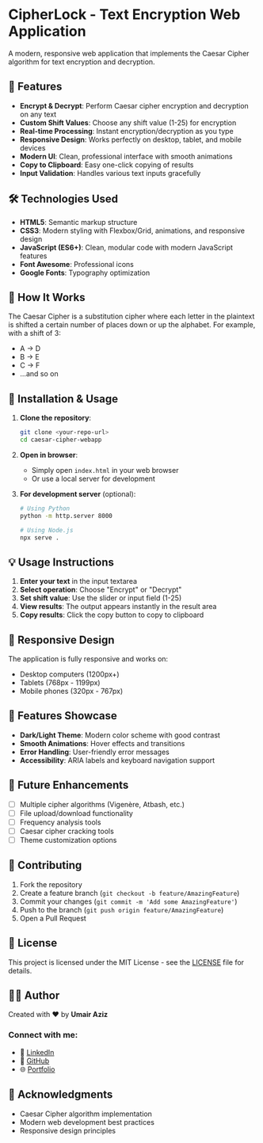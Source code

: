 # CipherLock - Text Encryption Web Application

A modern, responsive web application that implements the Caesar Cipher algorithm for text encryption and decryption.

## 🚀 Features

- **Encrypt & Decrypt**: Perform Caesar cipher encryption and decryption on any text
- **Custom Shift Values**: Choose any shift value (1-25) for encryption
- **Real-time Processing**: Instant encryption/decryption as you type
- **Responsive Design**: Works perfectly on desktop, tablet, and mobile devices
- **Modern UI**: Clean, professional interface with smooth animations
- **Copy to Clipboard**: Easy one-click copying of results
- **Input Validation**: Handles various text inputs gracefully

## 🛠️ Technologies Used

- **HTML5**: Semantic markup structure
- **CSS3**: Modern styling with Flexbox/Grid, animations, and responsive design
- **JavaScript (ES6+)**: Clean, modular code with modern JavaScript features
- **Font Awesome**: Professional icons
- **Google Fonts**: Typography optimization

## 🎯 How It Works

The Caesar Cipher is a substitution cipher where each letter in the plaintext is shifted a certain number of places down or up the alphabet. For example, with a shift of 3:
- A → D
- B → E  
- C → F
- ...and so on

## 🔧 Installation & Usage

1. **Clone the repository**:
   ```bash
   git clone <your-repo-url>
   cd caesar-cipher-webapp
   ```

2. **Open in browser**:
   - Simply open `index.html` in your web browser
   - Or use a local server for development

3. **For development server** (optional):
   ```bash
   # Using Python
   python -m http.server 8000
   
   # Using Node.js
   npx serve .
   ```

## 💡 Usage Instructions

1. **Enter your text** in the input textarea
2. **Select operation**: Choose "Encrypt" or "Decrypt"
3. **Set shift value**: Use the slider or input field (1-25)
4. **View results**: The output appears instantly in the result area
5. **Copy results**: Click the copy button to copy to clipboard

## 📱 Responsive Design

The application is fully responsive and works on:
- Desktop computers (1200px+)
- Tablets (768px - 1199px)
- Mobile phones (320px - 767px)

## 🎨 Features Showcase

- **Dark/Light Theme**: Modern color scheme with good contrast
- **Smooth Animations**: Hover effects and transitions
- **Error Handling**: User-friendly error messages
- **Accessibility**: ARIA labels and keyboard navigation support

## 🔮 Future Enhancements

- [ ] Multiple cipher algorithms (Vigenère, Atbash, etc.)
- [ ] File upload/download functionality
- [ ] Frequency analysis tools
- [ ] Caesar cipher cracking tools
- [ ] Theme customization options

## 🤝 Contributing

1. Fork the repository
2. Create a feature branch (`git checkout -b feature/AmazingFeature`)
3. Commit your changes (`git commit -m 'Add some AmazingFeature'`)
4. Push to the branch (`git push origin feature/AmazingFeature`)
5. Open a Pull Request

## 📄 License

This project is licensed under the MIT License - see the [LICENSE](LICENSE) file for details.

## 👨‍💻 Author

Created with ❤️ by **Umair Aziz**

### Connect with me:
- 🔗 [LinkedIn](https://www.linkedin.com/in/umairaziz001/)
- 🐙 [GitHub](https://github.com/umair-aziz025/)
- 🌐 [Portfolio](https://umairaziz-cyber-portfolio.vercel.app/)

## 🙏 Acknowledgments

- Caesar Cipher algorithm implementation
- Modern web development best practices
- Responsive design principles
